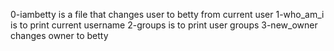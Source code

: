 0-iambetty is a file that changes user to betty from current user
1-who_am_i is to print current username
2-groups is to print user groups
3-new_owner changes owner to betty
